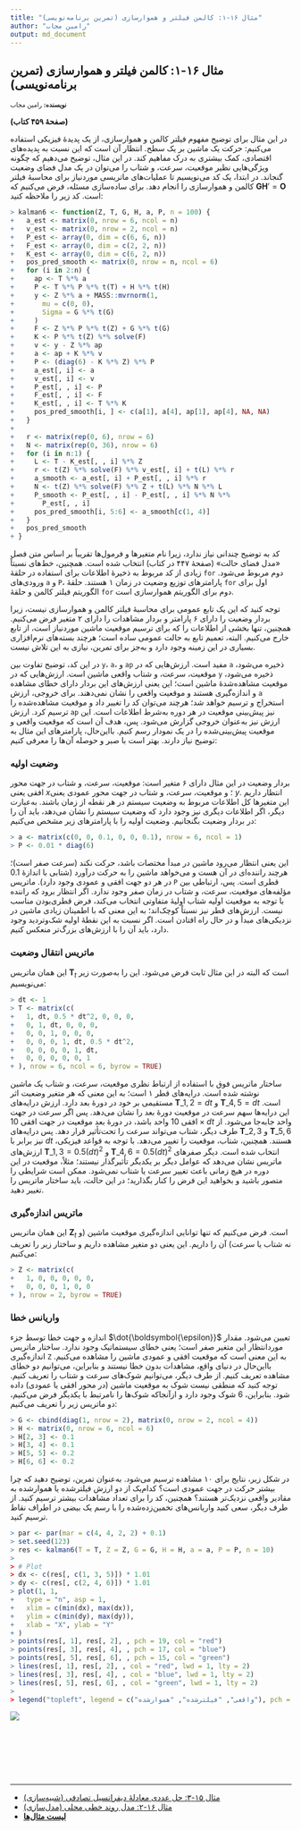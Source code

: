 ```yaml
---
title: "مثال ۱۶-۱: کالمن فیلتر و هموارسازی (تمرین برنامه‌نویسی)"
author: "رامین مجاب"
output: md_document
---
```

##  مثال ۱۶-۱: کالمن فیلتر و هموارسازی (تمرین برنامه‌نویسی)
<p style='font-size: 0.8em;'><b>نویسنده:</b> <span>رامین مجاب</span></p>

**(صفحهٔ ۴۵۹ کتاب)**

در این مثال برای توضیح  مفهوم فیلتر کالمن و هموارسازی، از یک پدیدهٔ فیزیکی استفاده می‌کنیم: حرکت یک ماشین بر یک سطح. انتظار آن است که این  نسبت به پدیده‌های اقتصادی، کمک بیشتری به درک مفاهیم کند. در این مثال، توضیح می‌دهیم که چگونه ویژگی‌هایی نظیر موقعیت، سرعت، و شتاب را می‌توان در  یک مدل فضای وضعیت گنجاند.  در ابتدا، یک کد می‌نویسیم تا عملیات‌های ماتریسی موردنیاز برای محاسبهٔ فیلتر کالمن و هموارسازی را انجام دهد. برای ساده‌سازی مسئله، فرض می‌کنیم که $\mathbf{G}\mathbf{H}'=\mathbf{O}$ است. کد زیر را ملاحظه کنید:


``` r
> kalman6 <- function(Z, T, G, H, a, P, n = 100) {
+   a_est <- matrix(0, nrow = 6, ncol = n)
+   v_est <- matrix(0, nrow = 2, ncol = n)
+   P_est <- array(0, dim = c(6, 6, n))
+   F_est <- array(0, dim = c(2, 2, n))
+   K_est <- array(0, dim = c(6, 2, n))
+   pos_pred_smooth <- matrix(0, nrow = n, ncol = 6)
+   for (i in 2:n) {
+     ap <- T %*% a
+     P <- T %*% P %*% t(T) + H %*% t(H)
+     y <- Z %*% a + MASS::mvrnorm(1,
+       mu = c(0, 0),
+       Sigma = G %*% t(G)
+     )
+     F <- Z %*% P %*% t(Z) + G %*% t(G)
+     K <- P %*% t(Z) %*% solve(F)
+     v <- y - Z %*% ap
+     a <- ap + K %*% v
+     P <- (diag(6) - K %*% Z) %*% P
+     a_est[, i] <- a
+     v_est[, i] <- v
+     P_est[, , i] <- P
+     F_est[, , i] <- F
+     K_est[, , i] <- T %*% K
+     pos_pred_smooth[i, ] <- c(a[1], a[4], ap[1], ap[4], NA, NA)
+   }
+ 
+   r <- matrix(rep(0, 6), nrow = 6)
+   N <- matrix(rep(0, 36), nrow = 6)
+   for (i in n:1) {
+     L <- T - K_est[, , i] %*% Z
+     r <- t(Z) %*% solve(F) %*% v_est[, i] + t(L) %*% r
+     a_smooth <- a_est[, i] + P_est[, , i] %*% r
+     N <- t(Z) %*% solve(F) %*% Z + t(L) %*% N %*% L
+     P_smooth <- P_est[, , i] - P_est[, , i] %*% N %*%
+       P_est[, , i]
+     pos_pred_smooth[i, 5:6] <- a_smooth[c(1, 4)]
+   }
+   pos_pred_smooth
+ }
```
کد  به توضیح چندانی نیاز ندارد، زیرا نام متغیرها و فرمول‌ها تقریباً بر اساس متن فصل «مدل فضای حالت» (صفحهٔ ۴۴۷ در کتاب)  انتخاب شده است. همچنین، خط‌های نسبتاً زیادی از کد مربوط به ذخیرهٔ اطلاعات برای استفاده در حلقهٔ `for` دوم مربوط می‌شود. ورودی‌های `a`  و `P`، پارامترهای توزیع وضعیت در زمان ۱ هستند. حلقهٔ `for` اول برای الگوریتم فیلتر کالمن و حلقهٔ `for` دوم برای الگوریتم هموارسازی است. 

توجه کنید که این یک تابع عمومی برای محاسبهٔ فیلتر کالمن و هموارسازی نیست، زیرا بردار وضعیت را دارای ۶ پارامتر و بردار مشاهدات را دارای ۲ متغیر  فرض می‌کنیم. همچنین، تنها بخشی از اطلاعات را که برای ترسیم  موقعیت ماشین موردنیاز است، از تابع خارج می‌کنیم.  البته، تعمیم تابع به حالت عمومی ساده است؛ هرچند بسته‌های نرم‌افزاری بسیاری در این زمینه وجود دارد و به‌جز برای تمرین، نیازی به این تلاش نیست.

در این کد، توضیح تفاوت بین `y`، `a`،  و `ap` مفید است. ارزش‌هایی که در `a` ذخیره می‌شود، موقعیت، سرعت، و شتاب واقعی ماشین است. ارزش‌هایی که در `y` ذخیره می‌شود، موقعیت مشاهده‌شدهٔ ماشین است؛ این یعنی ارزش‌های این بردار دارای خطای مشاهده و اندازه‌گیری هستند و موقعیت واقعی را نشان نمی‌دهند.  برای خروجی، ارزش `a` استخراج و ترسیم خواهد شد؛ هرچند می‌توان کد را تغییر داد و موقعیت مشاهده‌شده را ترسیم کرد. ارزش `ap` نیز پیش‌بینی موقعیت در هر دوره به‌شرط اطلاعات است. این ارزش نیز به‌عنوان خروجی گزارش می‌شود. پس، هدف آن است که موقعیت واقعی و موقعیت پیش‌بینی‌شده را در یک نمودار رسم کنیم. بااین‌حال،  پارامترهای این مثال  به توضیح نیاز دارند. بهتر است با صبر و حوصله آن‌ها را معرفی کنیم:

 
### وضعیت اولیه
بردار وضعیت در این مثال دارای ۶ متغیر است: موقعیت، سرعت، و شتاب در جهت محور افقی یعنی $x$؛ و موقعیت، سرعت، و شتاب در جهت محور عمودی یعنی $y$. انتظار داریم این متغیرها کل اطلاعات مربوط به وضعیت سیستم در هر نقطه از زمان باشند. به‌عبارت دیگر، اگر اطلاعات دیگری نیز وجود دارد که وضعیت سیستم را نشان می‌دهد، باید آن را در بردار وضعیت بگنجانیم. وضعیت اولیه را با پارامترهای زیر مشخص می‌کنیم:

``` r
> a <- matrix(c(0, 0, 0.1, 0, 0, 0.1), nrow = 6, ncol = 1)
> P <- 0.01 * diag(6)
```
این یعنی انتظار می‌رود ماشین در مبدأ مختصات باشد، حرکت نکند (سرعت صفر است)؛ هرچند راننده‌ای در آن هست و می‌خواهد ماشین را به حرکت درآورد (شتابی با اندازهٔ $0.1$ در هر دو جهت افقی و عمودی وجود دارد). ماتریس `P` قطری است. پس، ارتباطی بین مؤلفه‌های موقعیت، سرعت، و شتاب در زمان صفر وجود ندارد. اگر انتظار برود که راننده با توجه به موقعیت اولیه شتاب اولیهٔ متفاوتی  انتخاب می‌کند، فرض قطری‌بودن مناسب نیست. ارزش‌های قطر نیز نسبتاً کوچک‌اند؛ به این معنی که با اطمینان زیادی ماشین در نزدیکی‌های   مبدأ و در حال راه افتادن است. اگر نسبت به این نقطهٔ اولیه شک‌وتردید وجود دارد، باید آن را با ارزش‌های بزرگ‌تر منعکس کنیم.


### ماتریس انتقال وضعیت
 این همان ماتریس $\mathbf{T}_t$ است که البته در این مثال ثابت فرض می‌شود. این را به‌صورت زیر می‌نویسیم:

``` r
> dt <- 1
> T <- matrix(c(
+   1, dt, 0.5 * dt^2, 0, 0, 0,
+   0, 1, dt, 0, 0, 0,
+   0, 0, 1, 0, 0, 0,
+   0, 0, 0, 1, dt, 0.5 * dt^2,
+   0, 0, 0, 0, 1, dt,
+   0, 0, 0, 0, 0, 1
+ ), nrow = 6, ncol = 6, byrow = TRUE)
```
ساختار ماتریس فوق با استفاده از ارتباط نظری موقعیت، سرعت، و شتاب یک ماشین نوشته شده است. درایه‌های قطر ۱ است؛ به این معنی که هر متغیر وضعیت اثر مستقیمی بر خود در دورهٔ بعد دارد. ارزش درایه‌های $\mathbf{T}\_{1,2}=dt$ و $\mathbf{T}\_{4,5}=dt$ است. این درایه‌ها سهم سرعت در موقعیت دورهٔ بعد را نشان می‌دهد. پس اگر سرعت در جهت افقی 10 واحد باشد، در دورهٔ بعد موقعیت در جهت افقی $10\times dt$  واحد جابه‌جا می‌شود. از طرف دیگر، شتاب می‌تواند سرعت را تحت‌تأثیر قرار دهد. پس درایه‌های $\mathbf{T}\_{2,3}$ و $\mathbf{T}\_{5,6}$ نیز برابر با $dt$ هستند. همچنین، شتاب،  موقعیت را تغییر می‌دهد. با توجه به قواعد فیزیکی، ارزش‌های $\mathbf{T}\_{1,3}=0.5(dt)^2$ و $\mathbf{T}\_{4,6}=0.5(dt)^2$ انتخاب شده است. دیگر صفرهای ماتریس نشان می‌دهد که عوامل دیگر بر یکدیگر تأثیرگذار نیستند؛ مثلاً، موقعیت در این دوره در هیچ زمانی باعث تغییر سرعت یا شتاب نمی‌شود. ممکن است شرایطی را متصور باشید و بخواهید این فرض را کنار بگذارید؛ در این حالت، باید ساختار ماتریس را تغییر دهید.

### ماتریس اندازه‌گیری
 این همان ماتریس $\mathbf{Z}_t$ است. فرض می‌کنیم که تنها توانایی اندازه‌گیری موقعیت ماشین (و نه شتاب یا سرعت) آن را داریم. این یعنی دو متغیر مشاهده داریم و ساختار زیر را تعریف می‌کنیم:

``` r
> Z <- matrix(c(
+   1, 0, 0, 0, 0, 0,
+   0, 0, 0, 1, 0, 0
+ ), nrow = 2, byrow = TRUE)
```

### واریانس خطا
 اندازه و جهت خطا توسط جزء $\dot{\boldsymbol{\epsilon}}$ تعیین می‌شود. مقدار موردانتظار این متغیر صفر است؛ یعنی خطای  سیستماتیک وجود ندارد. ساختار ماتریس اندازه‌گیری `Z` به این معنی است که موقعیت افقی و عمودی ماشین را مشاهده می‌کنیم. بااین‌حال در دنیای واقع، مشاهدات  بدون خطا نیستند و بنابراین، می‌توانیم دو خطای مشاهده تعریف کنیم. از طرف دیگر، می‌توانیم شوک‌های سرعت و شتاب را تعریف کنیم. توجه کنید که منطقی نیست شوک به موقعیت ماشین (در محور افقی یا عمودی) داده شود. بنابراین، 6 شوک وجود دارد و ازآنجاکه شوک‌ها را نامرتبط با یکدیگر فرض می‌کنیم، دو ماتریس زیر را تعریف می‌کنیم:

``` r
> G <- cbind(diag(1, nrow = 2), matrix(0, nrow = 2, ncol = 4))
> H <- matrix(0, nrow = 6, ncol = 6)
> H[2, 3] <- 0.1
> H[3, 4] <- 0.1
> H[5, 5] <- 0.2
> H[6, 6] <- 0.2
```

در شکل زیر، نتایج برای ۱۰ مشاهده ترسیم می‌شود. به‌عنوان تمرین، توضیح دهید که چرا بیشتر حرکت در جهت عمودی است؟ کدام‌یک از دو ارزش فیلترشده یا هموارشده به مقادیر واقعی نزدیک‌تر هستند؟ همچنین، کد را برای تعداد مشاهدات بیشتر ترسیم کنید. از طرف دیگر، سعی کنید واریانس‌های تخمین‌زده‌شده را با رسم  یک بیضی در اطراف نقاط ترسیم کنید.


``` r
> par <- par(mar = c(4, 4, 2, 2) + 0.1)
> set.seed(123)
> res <- kalman6(T = T, Z = Z, G = G, H = H, a = a, P = P, n = 10)
> 
> # Plot
> dx <- c(res[, c(1, 3, 5)]) * 1.01
> dy <- c(res[, c(2, 4, 6)]) * 1.01
> plot(1, 1,
+   type = "n", asp = 1,
+   xlim = c(min(dx), max(dx)),
+   ylim = c(min(dy), max(dy)),
+   xlab = "X", ylab = "Y"
+ )
> points(res[, 1], res[, 2], , pch = 19, col = "red")
> points(res[, 3], res[, 4], , pch = 17, col = "blue")
> points(res[, 5], res[, 6], , pch = 15, col = "green")
> lines(res[, 1], res[, 2], , col = "red", lwd = 1, lty = 2)
> lines(res[, 3], res[, 4], , col = "blue", lwd = 1, lty = 2)
> lines(res[, 5], res[, 6], , col = "green", lwd = 1, lty = 2)
> 
> legend("topleft", legend = c("واقعی", "فیلترشده", "هموارشده"), pch = c(19, 17, 15), col = c("red", "blue", "green"))
```

<img src="/rstatistics63/assets/images/matrix_book_fa/fig_kalman-1.svg" style="display: block; margin: auto;" />


<p style='margin-bottom:3cm;'></p><hr/>

- [مثال ۱۵-۳: حل عددی معادلهٔ دیفرانسیل تصادفی (شبیه‌سازی)](matrix_book_fa_example15.3.html)
- [مثال ۱۶-۲: مدل روند خطی محلی (مدل‌سازی)](matrix_book_fa_example16.2.html)
- [<b>لیست مثال‌ها</b>](matrix_book_fa.html)
